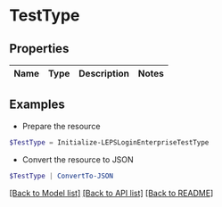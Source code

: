 # TestType
## Properties

Name | Type | Description | Notes
------------ | ------------- | ------------- | -------------

## Examples

- Prepare the resource
```powershell
$TestType = Initialize-LEPSLoginEnterpriseTestType 
```

- Convert the resource to JSON
```powershell
$TestType | ConvertTo-JSON
```

[[Back to Model list]](../README.md#documentation-for-models) [[Back to API list]](../README.md#documentation-for-api-endpoints) [[Back to README]](../README.md)

